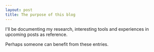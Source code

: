 ```yaml
---
layout: post
title: The purpose of this blog
---
```


I'll be documenting my research, interesting tools and experiences in upcoming posts as reference.  

Perhaps someone can benefit from these entries. 
